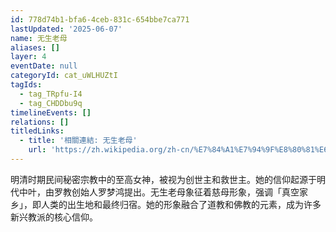 ```yaml
---
id: 778d74b1-bfa6-4ceb-831c-654bbe7ca771
lastUpdated: '2025-06-07'
name: 无生老母
aliases: []
layer: 4
eventDate: null
categoryId: cat_uWLHUZtI
tagIds:
  - tag_TRpfu-I4
  - tag_CHDDbu9q
timelineEvents: []
relations: []
titledLinks:
  - title: '相關連結: 无生老母'
    url: 'https://zh.wikipedia.org/zh-cn/%E7%84%A1%E7%94%9F%E8%80%81%E6%AF%8D'
---
```

明清时期民间秘密宗教中的至高女神，被视为创世主和救世主。她的信仰起源于明代中叶，由罗教创始人罗梦鸿提出。无生老母象征着慈母形象，强调「真空家乡」，即人类的出生地和最终归宿。她的形象融合了道教和佛教的元素，成为许多新兴教派的核心信仰。
